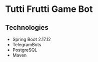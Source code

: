﻿# Tutti Frutti Game Bot

## Technologies

* Spring Boot 2.17.12
* TelegramBots
* PostgreSQL
* Maven
